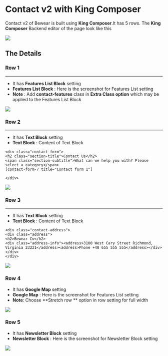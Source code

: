 # Contact v2 with King Composer

Contact v2 of Bewear is built using **King Composer**.It has 5 rows. The **King Composer** Backend editor of the page look like this

![](http://transvelo.github.io/docs/bewear/images/kc-contact-v2-page-setting.png)

## The Details

### Row 1
---
* It has **Features List Block** setting
* **Features List Block** : Here is the screenshot for Features List setting
* **Note** : Add **contact-features** class in **Extra Class option** which may be applied to the Features List Block

![](http://transvelo.github.io/docs/bewear/images/kc-features-list-setting.png)

### Row 2
---
* It has **Text Block** setting
* **Text Block** : Content of Text Block

```
<div class="contact-form">
<h2 class="section-title">Contact Us</h2>
<span class="section-subtitle">What can we help you with? Please select a category</span>
[contact-form-7 title="Contact form 1"]

</div>
```

![](http://transvelo.github.io/docs/bewear/images/kc-contact-form-v1-setting.png)


### Row 3
---
* It has **Text Block** setting
* **Text Block** : Content of Text Block

```
<div class="contact-address">
<div class="address">
<h2>Bewear Co</h2>
<div class="address-info"><address>3100 West Cary Street Richmond, Virginia 23221</address><address>Phone +48 655 555 555</address></div>
</div>
</div>
```

![](http://transvelo.github.io/docs/bewear/images/kc-contact-v2-address-setting.png)


### Row 4
* It has **Google Map** setting
* **Google Map** : Here is the screenshot for Features List setting
* **Note**: Choose **Stretch row ** option in row setting for full width

![](http://transvelo.github.io/docs/bewear/images/google-map-setting.png)

### Row 5
* It has **Newsletter Block** setting
* **Newsletter Block** : Here is the screenshot for Newsletter Block setting

![](http://transvelo.github.io/docs/bewear/images/kc-newsletter-setting.png)
